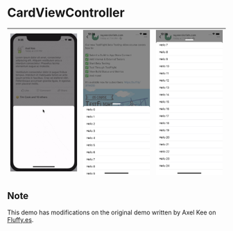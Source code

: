 # CardViewController

| <div align="center"><img src="https://raw.githubusercontent.com/ahmdmhasn/CardViewController/master/screenshots/darkness_change.gif" width="250"></div> | <div align="center"><img src="https://github.com/ahmdmhasn/CardViewController/blob/master/screenshots/screenshot-00.png" width="250"></div> | <div align="center"><img src="https://github.com/ahmdmhasn/CardViewController/blob/master/screenshots/screenshot-01.png" width="250"></div>|
| :---         |     :---:      |          ---: |

## Note
This demo has modifications on the original demo written by Axel Kee on [Fluffy.es](https://fluffy.es/facebook-draggable-bottom-card-modal-1).
